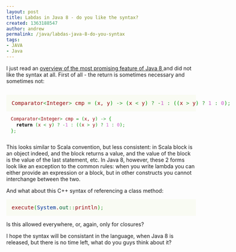 ```yaml
---
layout: post
title: Labdas in Java 8 - do you like the syntax?
created: 1363188547
author: andrew
permalink: /java/labdas-java-8-do-you-syntax
tags:
- JAVA
- Java
---
```

<p>I just read an <a href="http://zeroturnaround.com/labs/java-8-the-first-taste-of-lambdas/">overview of the most promising feature of Java 8 </a>and did not like the syntax at all. First of all - the return is sometimes necessary and sometimes not:</p>
<pre class="java">
</pre>
<pre class="java" style="color: rgb(148, 7, 10); box-sizing: border-box; background-color: rgba(159, 207, 58, 0.0470588); line-height: 16px !important; margin-top: 0px !important; margin-bottom: 0px !important; padding: 1em 0px 1em 1em !important; border: 0px !important; overflow: visible !important; width: auto !important; clear: none !important; -webkit-box-shadow: rgba(0, 0, 0, 0) 0px 0px 0px !important; box-shadow: rgba(0, 0, 0, 0) 0px 0px 0px !important; border-top-left-radius: 0px !important; border-top-right-radius: 0px !important; border-bottom-right-radius: 0px !important; border-bottom-left-radius: 0px !important;">
Comparator<span style="color: rgb(51, 153, 51);">&lt;</span>Integer<span style="color: rgb(51, 153, 51);">&gt;</span> cmp <span style="color: rgb(51, 153, 51);">=</span> <span style="color: rgb(0, 153, 0);">(</span>x, y<span style="color: rgb(0, 153, 0);">)</span> <span style="color: rgb(51, 153, 51);">-&gt;</span> <span style="color: rgb(0, 153, 0);">(</span>x <span style="color: rgb(51, 153, 51);">&lt;</span> y<span style="color: rgb(0, 153, 0);">)</span> <span style="color: rgb(51, 153, 51);">?</span> <span style="color: rgb(51, 153, 51);">-</span><span style="color: rgb(204, 102, 204);">1</span> <span style="color: rgb(51, 153, 51);">:</span> <span style="color: rgb(0, 153, 0);">(</span><span style="color: rgb(0, 153, 0);">(</span>x <span style="color: rgb(51, 153, 51);">&gt;</span> y<span style="color: rgb(0, 153, 0);">)</span> <span style="color: rgb(51, 153, 51);">?</span> <span style="color: rgb(204, 102, 204);">1</span> <span style="color: rgb(51, 153, 51);">:</span> <span style="color: rgb(204, 102, 204);">0</span><span style="color: rgb(0, 153, 0);">)</span><span style="color: rgb(51, 153, 51);">;</span></pre>
<pre class="java" style="color: rgb(148, 7, 10); box-sizing: border-box; background-color: transparent !important; line-height: 16px !important; margin-top: 0px !important; margin-bottom: 0px !important; padding: 1em 0px 1em 1em !important; border: 0px !important; overflow: visible !important; width: auto !important; float: none !important; clear: none !important; font-size: 12px !important; -webkit-box-shadow: rgba(0, 0, 0, 0) 0px 0px 0px !important; box-shadow: rgba(0, 0, 0, 0) 0px 0px 0px !important; border-top-left-radius: 0px !important; border-top-right-radius: 0px !important; border-bottom-right-radius: 0px !important; border-bottom-left-radius: 0px !important;">
Comparator<span style="color: rgb(51, 153, 51);">&lt;</span>Integer<span style="color: rgb(51, 153, 51);">&gt;</span> cmp <span style="color: rgb(51, 153, 51);">=</span> <span style="color: rgb(0, 153, 0);">(</span>x, y<span style="color: rgb(0, 153, 0);">)</span> <span style="color: rgb(51, 153, 51);">-&gt;</span> <span style="color: rgb(0, 153, 0);">{</span>
  <span style="color: rgb(0, 0, 0); font-weight: bold;">return</span> <span style="color: rgb(0, 153, 0);">(</span>x <span style="color: rgb(51, 153, 51);">&lt;</span> y<span style="color: rgb(0, 153, 0);">)</span> <span style="color: rgb(51, 153, 51);">?</span> <span style="color: rgb(51, 153, 51);">-</span><span style="color: rgb(204, 102, 204);">1</span> <span style="color: rgb(51, 153, 51);">:</span> <span style="color: rgb(0, 153, 0);">(</span><span style="color: rgb(0, 153, 0);">(</span>x <span style="color: rgb(51, 153, 51);">&gt;</span> y<span style="color: rgb(0, 153, 0);">)</span> <span style="color: rgb(51, 153, 51);">?</span> <span style="color: rgb(204, 102, 204);">1</span> <span style="color: rgb(51, 153, 51);">:</span> <span style="color: rgb(204, 102, 204);">0</span><span style="color: rgb(0, 153, 0);">)</span><span style="color: rgb(51, 153, 51);">;</span>
<span style="color: rgb(0, 153, 0);">}</span><span style="color: rgb(51, 153, 51);">;</span></pre>
<p>This looks similar to Scala convention, but less consistent: in Scala block is an object indeed, and the block returns a value, and the value of the block is the value of the last statement, etc. In Java 8, however, these 2 forms look like an exception to the common rules: when you write lambda you can either provide an expression or a block, but in other constructs you cannot interchange between the two.</p>
<p>And what about this C++ syntax of referencing a class method:</p>
<pre class="java" style="color: rgb(148, 7, 10); box-sizing: border-box; background-color: rgba(159, 207, 58, 0.0470588); line-height: 16px !important; margin-top: 0px !important; margin-bottom: 0px !important; padding: 1em 0px 1em 1em !important; border: 0px !important; overflow: visible !important; width: auto !important; clear: none !important; -webkit-box-shadow: rgba(0, 0, 0, 0) 0px 0px 0px !important; box-shadow: rgba(0, 0, 0, 0) 0px 0px 0px !important; border-top-left-radius: 0px !important; border-top-right-radius: 0px !important; border-bottom-right-radius: 0px !important; border-bottom-left-radius: 0px !important;">
execute<span style="color: rgb(0, 153, 0);">(</span><span style="color: rgb(0, 51, 153);">System</span>.<span style="color: rgb(0, 102, 51);">out</span><span style="color: rgb(51, 153, 51);">::</span>println<span style="color: rgb(0, 153, 0);">)</span><span style="color: rgb(51, 153, 51);">;</span></pre>
<p>Is this allowed everywhere, or, again, only for closures?</p>
<p>I hope the syntax will be consistant in the language, when Java 8 is released, but there is no time left, what do you guys think about it?</p>
